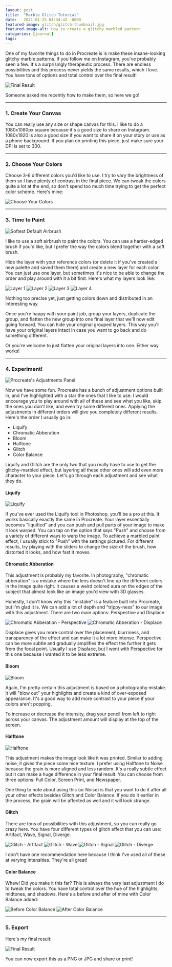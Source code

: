 ```yaml
---
layout: post
title:  "Marble Glitch Tutorial"
date:   2021-01-25 04:34:42 -0600
featured-image: glitch/glitch-thumbnail.jpg
featured-image-alt: How to create a glitchy marbled pattern
categories: [journal]
tags: 
---
```


One of my favorite things to do in Procreate is is make these insane-looking glitchy marble patterns. If you follow me on Instagram, you've probably seen a few. It's a surprisingly therapeutic process. There are endless possibilities and this process never yields the same results, which I love. You have tons of options and total control over the final result!

<img class="single no-border" src="../../../../assets/images/glitch/Marble-Glitch-Final.png" alt="Final Result" />

Someone asked me recently how to make them, so here we go!

---

### 1. Create Your Canvas

You can really use any size or shape canvas for this. I like to do a 1080x1080px square because it's a good size to share on Instagram. 1080x1920 is also a good size if you want to share it on your story or use as a phone background. If you plan on printing this piece, just make sure your DPI is set to 300. 

---

### 2. Choose Your Colors

Choose 3-6 different colors you'd like to use. I try to vary the brightness of them so I have plenty of contrast in the final piece. We can tweak the colors quite a lot at the end, so don't spend too much time trying to get the perfect color scheme. Here's mine:

<img class="single" src="../../../../assets/images/glitch/glitch-tut-1.jpg" alt="Choose Your Colors" />

---

### 3. Time to Paint

<img class="double float-left" src="../../../../assets/images/glitch/glitch-tut-2.jpg" alt="Softest Default Airbrush" />

I like to use a soft airbrush to paint the colors. You can use a harder-edged brush if you'd like, but I prefer the way the colors blend together with a soft brush. 


Hide the layer with your reference colors (or delete it if you've created a new palette and saved them there) and create a new layer for each color. You can just use one layer, but sometimes it's nice to be able to change the order and play around with it a bit first. Here's what my layers look like:

<img class="double" src="../../../../assets/images/glitch/glitch-tut-3.jpg" alt="Layer 1" />
<img class="double" src="../../../../assets/images/glitch/glitch-tut-4.jpg" alt="Layer 2" />
<img class="double" src="../../../../assets/images/glitch/glitch-tut-5.jpg" alt="Layer 3" />
<img class="double" src="../../../../assets/images/glitch/glitch-tut-6.jpg" alt="Layer 4" />

Nothing too precise yet, just getting colors down and distributed in an interesting way.

Once you're happy with your paint job, group your layers, duplicate the group, and flatten the new group into one final layer that we'll now edit going forward. You can hide your original grouped layers. This way you'll have your original layers intact in case you want to go back and do something different. 

Or you're welcome to just flatten your original layers into one. Either way works!

---

### 4. Experiment!

<img class="double float-left" src="../../../../assets/images/glitch/glitch-tut-7.jpg" alt="Procreate's Adjustments Panel" />

Now we have some fun. Procreate has a bunch of adjustment options built in, and I've highlighted with a star the ones that I like to use. I would encourage you to play around with all of these and see what you like, skip the ones you don't like, and even try some different ones. Applying the adjustments in different orders will give you completely different results. Here's the order I usually go in:

- Liquify
- Chromatic Abberation
- Bloom
- Halftone
- Glitch
- Color Balance

Liquify and Glitch are the only two that you really have to use to get the glitchy-marbled effect, but layering all these other ones will add even more character to your piece. Let's go through each adjustment and see what they do.

#### Liquify

<img class="double float-left" src="../../../../assets/images/glitch/glitch-tut-8.jpg" alt="Liquify" />

If you've ever used the Liquify tool in Photoshop, you'll be a pro at this. It works basically exactly the same in Procreate. Your layer essentially becomes "liquified" and you can push and pull parts of your image to make it look warped. You can tap on the option that says "Push" and choose from a variety of different ways to warp the image. To achieve a marbled paint effect, I usually stick to "Push" with the settings pictured. For different results, try playing with the sliders to change the size of the brush, how distorted it looks, and how fast it moves. 

#### Chromatic Abberation

This adjustment is probably my favorite. In photography, "chromatic abberation" is a mistake where the lens doesn't line up the different colors in the image quite right. It causes a weird colored aura on the edges of the subject that almost look like an image you'd view with 3D glasses.

Honestly, I don't know why this "mistake" is a feature built into Procreate, but I'm glad it is. We can add a lot of depth and "trippy-ness" to our image with this adjustment. There are two main options: Perspective and Displace. 

<img class="double" src="../../../../assets/images/glitch/glitch-tut-9.jpg" alt="Chromatic Abberation - Perspective" />
<img class="double" src="../../../../assets/images/glitch/glitch-tut-10.jpg" alt="Chromatic Abberation - Displace" />

Displace gives you more control over the placement, blurriness, and transparency of the effect and can make it a lot more intense. Perspective can be more subtle and gradually amplifies the effect the further it gets from the focal point. Usually I use Displace, but I went with Perspective for this one because I wanted it to be less extreme.

#### Bloom

<img class="double float-left" src="../../../../assets/images/glitch/glitch-tut-11.jpg" alt="Bloom" />

Again, I'm pretty certain this adjustment is based on a photography mistake. It will "blow out" your highlights and create a kind of over-exposed appearance. It's a good way to add more contrast to your piece if your colors aren't popping.

To increase or decrease the intensity, drag your pencil from left to right across your canvas. The adjustment amount will display at the top of the screen.

#### Halftone

<img class="double float-left" src="../../../../assets/images/glitch/glitch-tut-12.jpg" alt="Halftone" />

This adjustment makes the image look like it was printed. Similar to adding noise, it gives the piece some nice texture. I prefer using Halftone to Noise because the grain is more aligned and less random. It's a really subtle effect but it can make a huge difference in your final result. You can choose from three options: Full Color, Screen Print, and Newspaper. 

One thing to note about using this (or Noise) is that you want to do it after all your other effects besides Glitch and Color Balance. If you do it earlier in the process, the grain will be affected as well and it will look strange.


#### Glitch 

There are tons of possibilities with this adjustment, so you can really go crazy here. You have four different types of glitch effect that you can use: Artifact, Wave, Signal, Diverge. 

<img class="double" src="../../../../assets/images/glitch/glitch-tut-13.jpg" alt="Glitch - Artifact" />
<img class="double" src="../../../../assets/images/glitch/glitch-tut-14.jpg" alt="Glitch - Wave" />
<img class="double" src="../../../../assets/images/glitch/glitch-tut-15.jpg" alt="Glitch - Signal" />
<img class="double" src="../../../../assets/images/glitch/glitch-tut-16.jpg" alt="Glitch - Diverge" />

I don't have one recommendation here because I think I've used all of these at varying intensities. They're all great!

#### Color Balance

Whew! Did you make it this far? This is always the very last adjustment I do to tweak the colors. You have total control over the hue of the highlights, midtones, and shadows. Here's a before and after of mine with Color Balance added:

<img class="double" src="../../../../assets/images/glitch/glitch-tut-17.jpg" alt="Before Color Balance" />
<img class="double" src="../../../../assets/images/glitch/glitch-tut-18.jpg" alt="After Color Balance" />

---

### 5. Export

Here's my final result:

<img class="single no-border" src="../../../../assets/images/glitch/Marble-Glitch-Final.png" alt="Final Result" />

You can now export this as a PNG or JPG and share or print!
